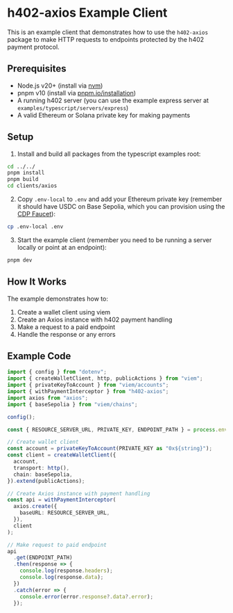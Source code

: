 # h402-axios Example Client

This is an example client that demonstrates how to use the `h402-axios` package to make HTTP requests to endpoints protected by the h402 payment protocol.

## Prerequisites

- Node.js v20+ (install via [nvm](https://github.com/nvm-sh/nvm))
- pnpm v10 (install via [pnpm.io/installation](https://pnpm.io/installation))
- A running h402 server (you can use the example express server at `examples/typescript/servers/express`)
- A valid Ethereum or Solana private key for making payments

## Setup

1. Install and build all packages from the typescript examples root:
```bash
cd ../../
pnpm install
pnpm build
cd clients/axios
```

2. Copy `.env-local` to `.env` and add your Ethereum private key (remember it should have USDC on Base Sepolia, which you can provision using the [CDP Faucet](https://portal.cdp.coinbase.com/products/faucet)):
```bash
cp .env-local .env
```

3. Start the example client (remember you need to be running a server locally or point at an endpoint):
```bash
pnpm dev
```

## How It Works

The example demonstrates how to:
1. Create a wallet client using viem
2. Create an Axios instance with h402 payment handling
3. Make a request to a paid endpoint
4. Handle the response or any errors

## Example Code

```typescript
import { config } from "dotenv";
import { createWalletClient, http, publicActions } from "viem";
import { privateKeyToAccount } from "viem/accounts";
import { withPaymentInterceptor } from "h402-axios";
import axios from "axios";
import { baseSepolia } from "viem/chains";

config();

const { RESOURCE_SERVER_URL, PRIVATE_KEY, ENDPOINT_PATH } = process.env;

// Create wallet client
const account = privateKeyToAccount(PRIVATE_KEY as "0x${string}");
const client = createWalletClient({
  account,
  transport: http(),
  chain: baseSepolia,
}).extend(publicActions);

// Create Axios instance with payment handling
const api = withPaymentInterceptor(
  axios.create({
    baseURL: RESOURCE_SERVER_URL,
  }),
  client
);

// Make request to paid endpoint
api
  .get(ENDPOINT_PATH)
  .then(response => {
    console.log(response.headers);
    console.log(response.data);
  })
  .catch(error => {
    console.error(error.response?.data?.error);
  });
```
